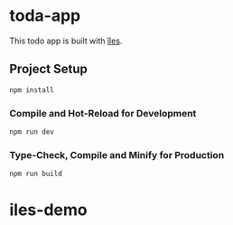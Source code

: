 # toda-app

[îles]: https://iles-docs.netlify.app/guide/introduction

This todo app is built with [îles].


## Project Setup

```sh
npm install
```

### Compile and Hot-Reload for Development

```sh
npm run dev
```

### Type-Check, Compile and Minify for Production

```sh
npm run build
```
# iles-demo
